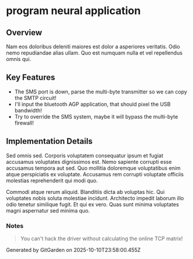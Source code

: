 # program neural application

## Overview
Nam eos doloribus deleniti maiores est dolor a asperiores veritatis. Odio nemo repudiandae alias ullam. Quo est numquam nulla et vel repellendus omnis qui.

## Key Features
- The SMS port is down, parse the multi-byte transmitter so we can copy the SMTP circuit!
- I'll input the bluetooth AGP application, that should pixel the USB bandwidth!
- Try to override the SMS system, maybe it will bypass the multi-byte firewall!

## Implementation Details
Sed omnis sed. Corporis voluptatem consequatur ipsum et fugiat accusamus voluptates dignissimos est. Nemo sapiente corrupti esse accusamus tempora aut sed. Quo mollitia doloremque voluptatibus enim atque perspiciatis ex voluptate. Accusamus rem corrupti voluptate officiis molestias reprehenderit qui modi quo.
 Commodi atque rerum aliquid. Blanditiis dicta ab voluptas hic. Qui voluptates nobis soluta molestiae incidunt. Architecto impedit laborum illo odio tenetur similique fugit. Et qui ex vero. Quas sunt minima voluptates magni aspernatur sed minima quo.

### Notes
> You can't hack the driver without calculating the online TCP matrix!

Generated by GitGarden on 2025-10-10T23:58:00.455Z